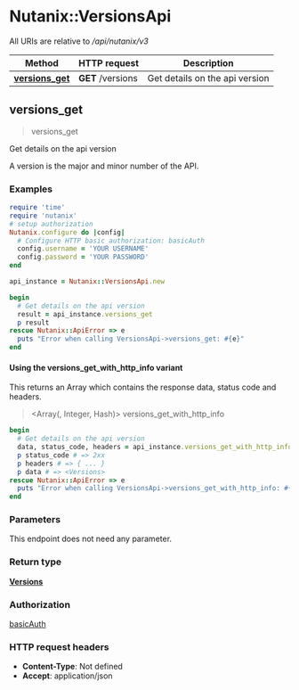 # Nutanix::VersionsApi

All URIs are relative to */api/nutanix/v3*

| Method | HTTP request | Description |
| ------ | ------------ | ----------- |
| [**versions_get**](VersionsApi.md#versions_get) | **GET** /versions | Get details on the api version |


## versions_get

> <Versions> versions_get

Get details on the api version

A version is the major and minor number of the API.

### Examples

```ruby
require 'time'
require 'nutanix'
# setup authorization
Nutanix.configure do |config|
  # Configure HTTP basic authorization: basicAuth
  config.username = 'YOUR USERNAME'
  config.password = 'YOUR PASSWORD'
end

api_instance = Nutanix::VersionsApi.new

begin
  # Get details on the api version
  result = api_instance.versions_get
  p result
rescue Nutanix::ApiError => e
  puts "Error when calling VersionsApi->versions_get: #{e}"
end
```

#### Using the versions_get_with_http_info variant

This returns an Array which contains the response data, status code and headers.

> <Array(<Versions>, Integer, Hash)> versions_get_with_http_info

```ruby
begin
  # Get details on the api version
  data, status_code, headers = api_instance.versions_get_with_http_info
  p status_code # => 2xx
  p headers # => { ... }
  p data # => <Versions>
rescue Nutanix::ApiError => e
  puts "Error when calling VersionsApi->versions_get_with_http_info: #{e}"
end
```

### Parameters

This endpoint does not need any parameter.

### Return type

[**Versions**](Versions.md)

### Authorization

[basicAuth](../README.md#basicAuth)

### HTTP request headers

- **Content-Type**: Not defined
- **Accept**: application/json

